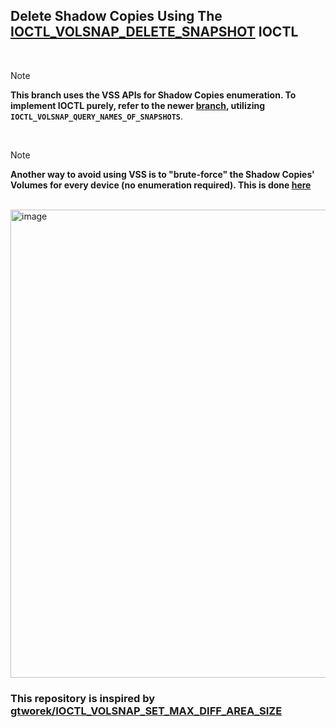 ## Delete Shadow Copies Using The [IOCTL_VOLSNAP_DELETE_SNAPSHOT](https://github.com/NUL0x4C/IOCTL_VOLSNAP_DELETE_SNAPSHOT/blob/main/IOCTL_VOLSNAP_DELETE_SNAPSHOT/Main.cpp#L17) IOCTL

</br>

> [!NOTE]  
> **This branch uses the VSS APIs for Shadow Copies enumeration. To implement IOCTL purely, refer to the newer [branch](https://github.com/NUL0x4C/IOCTL_VOLSNAP_DELETE_SNAPSHOT/tree/IOCTL_VOLSNAP_QUERY_NAMES_OF_SNAPSHOTS), utilizing `IOCTL_VOLSNAP_QUERY_NAMES_OF_SNAPSHOTS`**.

</br>

> [!NOTE]  
> **Another way to avoid using VSS is to "brute-force" the Shadow Copies' Volumes for every device (no enumeration required). This is done [here](https://github.com/NUL0x4C/PSBits/blob/master/IOCTL_VOLSNAP_DELETE_SNAPSHOT/IOCTL_VOLSNAP_DELETE_SNAPSHOT.c)**

</br>

<img width="1190" height="749" alt="image" src="https://github.com/user-attachments/assets/90c67e69-6078-4663-9faa-f1d5a99288cd" />



</br>

### This repository is inspired by [gtworek/IOCTL_VOLSNAP_SET_MAX_DIFF_AREA_SIZE](https://github.com/gtworek/PSBits/tree/master/IOCTL_VOLSNAP_SET_MAX_DIFF_AREA_SIZE)
